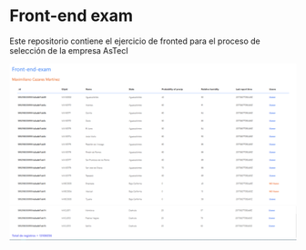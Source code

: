# Front-end exam

Este repositorio contiene el ejercicio de fronted para el proceso de selección de la empresa AsTecI

![ejercicio1](./images/uno.PNG)
![ejercicio1](./images/dos.PNG)